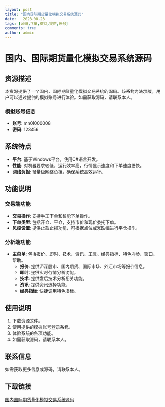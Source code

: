 ```yaml
---
layout: post
title: "国内国际期货量化模拟交易系统源码"
date:   2023-08-23
tags: [源码,下单,模拟,提供,账号]
comments: true
author: admin
---
```

# 国内、国际期货量化模拟交易系统源码

## 资源描述

本资源提供了一个国内、国际期货量化模拟交易系统的源码。该系统为演示版，用户可以通过提供的模拟账号进行体验。如需获取源码，请联系本人。

### 模拟账号信息
- **账号**: mn01000008
- **密码**: 123456

## 系统特点

- **平台**: 基于Windows平台，使用C#语言开发。
- **性能**: 对机器要求较低，运行效率高，行情显示速度和下单速度更快。
- **网络负担**: 轻量级网络负担，确保系统高效运行。

## 功能说明

### 交易端功能
- **交易操作**: 支持手工下单和智能下单操作。
- **下单类型**: 包括开仓、平仓，支持市价和现价委托下单。
- **风控设置**: 提供止盈止损功能，可根据点位或涨跌幅进行平仓操作。

### 分析端功能
- **主菜单**: 包括报价、即时、技术、资讯、工具、经典指标、特色内参、窗口、帮助。
  - **报价**: 提供沪深股市、国内期货、国际市场、外汇市场等报价信息。
  - **即时**: 提供实时行情分析功能。
  - **技术**: 提供盘后技术分析相关功能。
  - **资讯**: 提供资讯选择功能。
  - **经典指标**: 快捷调用特色指标。

## 使用说明

1. 下载资源文件。
2. 使用提供的模拟账号登录系统。
3. 体验系统的各项功能。
4. 如需获取源码，请联系本人。

## 联系信息

如需获取更多信息或源码，请联系本人。

## 下载链接

[国内国际期货量化模拟交易系统源码](https://pan.quark.cn/s/ee15801ed93a)